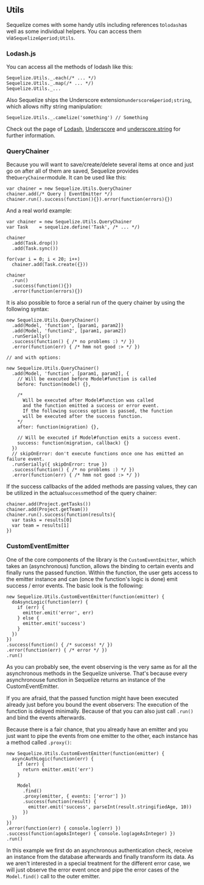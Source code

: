 ## Utils

Sequelize comes with some handy utils including references to`lodash`as well as some individual helpers&period; You can access them via`Sequelize&period;Utils`&period;

### Lodash.js

You can access all the methods of lodash like this&colon;
    
    Sequelize.Utils._.each(/* ... */)
    Sequelize.Utils._.map(/* ... */)
    Sequelize.Utils._...

Also Sequelize ships the Underscore extension`underscore&period;string`&comma; which allows nifty string manipulation&colon;
    
    Sequelize.Utils._.camelize('something') // Something

Check out the page of [Lodash][0]&comma; [Underscore][1] and [underscore&period;string][2] for further information&period;

### QueryChainer

Because you will want to save&sol;create&sol;delete several items at once and just go on after all of them are saved&comma; Sequelize provides the`QueryChainer`module&period; It can be used like this&colon;
    
    var chainer = new Sequelize.Utils.QueryChainer
    chainer.add(/* Query | EventEmitter */)
    chainer.run().success(function(){}).error(function(errors){})

And a real world example&colon;
    
    var chainer = new Sequelize.Utils.QueryChainer
    var Task    = sequelize.define('Task', /* ... */)
     
    chainer
      .add(Task.drop())
      .add(Task.sync())
     
    for(var i = 0; i < 20; i++)
      chainer.add(Task.create({}))
     
    chainer
      .run()
      .success(function(){})
      .error(function(errors){})

It is also possible to force a serial run of the query chainer by using the following syntax:
    
    new Sequelize.Utils.QueryChainer()
      .add(Model, 'function', [param1, param2])
      .add(Model, 'function2', [param1, param2])
      .runSerially()
      .success(function() { /* no problems :) */ })
      .error(function(err) { /* hmm not good :> */ })
     
    // and with options:
     
    new Sequelize.Utils.QueryChainer()
      .add(Model, 'function', [param1, param2], {
        // Will be executed before Model#function is called
        before: function(model) {},
     
        /*
          Will be executed after Model#function was called
          and the function emitted a success or error event.
          If the following success option is passed, the function
          will be executed after the success function.
        */
        after: function(migration) {},
     
        // Will be executed if Model#function emits a success event.
        success: function(migration, callback) {}
      })
      // skipOnError: don't execute functions once one has emitted an failure event.
      .runSerially({ skipOnError: true })
      .success(function() { /* no problems :) */ })
      .error(function(err) { /* hmm not good :> */ })

If the success callbacks of the added methods are passing values&comma; they can be utilized in the actual`success`method of the query chainer&colon;
    
    chainer.add(Project.getTasks())
    chainer.add(Project.getTeam())
    chainer.run().success(function(results){
      var tasks = results[0]
      var team = results[1]
    })

### CustomEventEmitter

One of the core components of the library is the `CustomEventEmitter`,
which takes an (asynchronous) function, allows the binding to certain events
and finally runs the passed function. Within the function, the user gets
access to the emitter instance and can (once the function's logic is done)
emit success / error events. The basic look is the following:
    
    new Sequelize.Utils.CustomEventEmitter(function(emitter) {
      doAsyncLogic(function(err) {
        if (err) {
          emitter.emit('error', err)
        } else {
          emitter.emit('success')
        }
      })
    })
    .success(function() { /* success! */ })
    .error(function(err) { /* error */ })
    .run()

As you can probably see, the event observing is the very same
as for all the asynchronous methods in the Sequelize universe.
That's because every asynchronouse function in Sequelize
returns an instance of the CustomEventEmitter.

If you are afraid, that the passed function might have been
executed already just before you bound the event observers:
The execution of the function is delayed minimally.
Because of that you can also just call `.run()`
and bind the events afterwards.

Because there is a fair chance, that you already have an emitter
and you just want to pipe the events from one emitter to the other,
each instance has a method called `.proxy()`:
    
    new Sequelize.Utils.CustomEventEmitter(function(emitter) {
      asyncAuthLogic(function(err) {
        if (err) {
          return emitter.emit('err')
        }
     
        Model
          .find()
          .proxy(emitter, { events: ['error'] })
          .success(function(result) {
            emitter.emit('success', parseInt(result.stringifiedAge, 10))
          })
      })
    })
    .error(function(err) { console.log(err) })
    .success(function(ageAsInteger) { console.log(ageAsInteger) })
    .run()

In this example we first do an asynchronous authentication check,
receive an instance from the database afterwards and finally
transform its data. As we aren't interested in a special treatment
for the different error case, we will just observe the error event
once and pipe the error cases of the `Model.find()` call
to the outer emitter.

[0]: http://lodash.com/
[1]: http://underscorejs.org/
[2]: https://github.com/epeli/underscore.string
